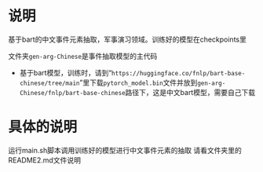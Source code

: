 # 说明
基于bart的中文事件元素抽取，军事演习领域。训练好的模型在checkpoints里


文件夹`gen-arg-Chinese`是事件抽取模型的主代码
- 基于bart模型，训练时，请到“`https://huggingface.co/fnlp/bart-base-chinese/tree/main`”里下载`pytorch_model.bin`文件并放到`gen-arg-Chinese/fnlp/bart-base-chinese`路径下，这是中文bart模型，需要自己下载

# 具体的说明
运行main.sh脚本调用训练好的模型进行中文事件元素的抽取
请看文件夹里的README2.md文件说明
